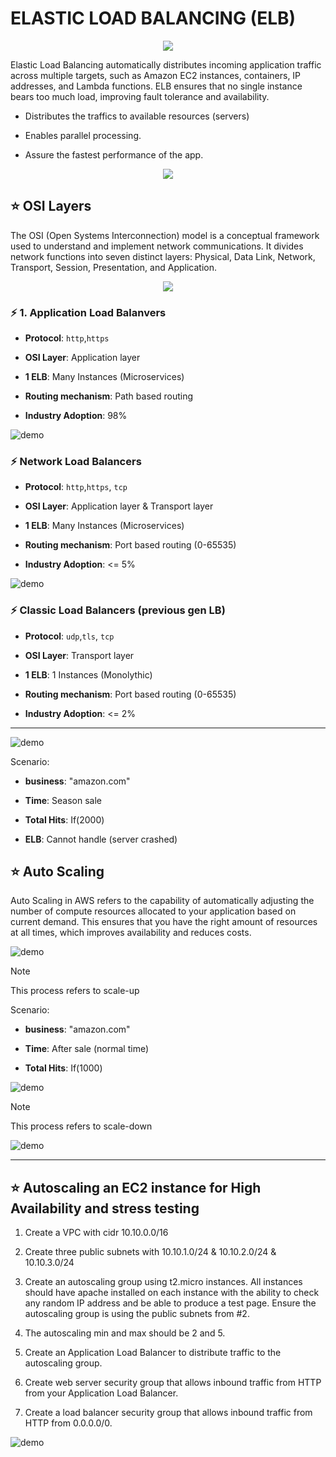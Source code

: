 # ELASTIC LOAD BALANCING (ELB)

<div align="center">
<img src="https://miro.medium.com/v2/resize:fit:1022/1*uM9hKH4udB8MqTqHMFRYzQ.png" />
</div>

Elastic Load Balancing automatically distributes incoming application traffic across multiple targets, such as Amazon EC2 instances, containers, IP addresses, and Lambda functions. ELB ensures that no single instance bears too much load, improving fault tolerance and availability.

* Distributes the traffics to available resources (servers)

* Enables parallel processing.

* Assure the fastest performance of the app.

<div align="center">
<img src="https://i0.wp.com/s5.postimage.org/z7vis4g6f/AWS_3_D_Example_from_Cloudcraft.co.png?ssl=1" />
</div>

## ⭐ OSI Layers

The OSI (Open Systems Interconnection) model is a conceptual framework used to understand and implement network communications. It divides network functions into seven distinct layers: Physical, Data Link, Network, Transport, Session, Presentation, and Application.

<div align="center">
<img src="https://encrypted-tbn0.gstatic.com/images?q=tbn:ANd9GcQ7D8RQHx-QiWVO0Siz4SpVwEgCQtLVp-yGgA&s" />
</div>

### ⚡ 1. Application Load Balanvers

* **Protocol**: `http`,`https`

* **OSI Layer**: Application layer

* **1 ELB**:  Many Instances (Microservices)

* **Routing mechanism**: Path based routing

* **Industry Adoption**: 98%

![demo](https://miro.medium.com/v2/resize:fit:1400/1*JKv06SJiCDJqExr7dUBCyA.jpeg)


### ⚡ Network Load Balancers

* **Protocol**: `http`,`https`, `tcp`

* **OSI Layer**: Application layer & Transport layer

* **1 ELB**:  Many Instances (Microservices)

* **Routing mechanism**: Port based routing (0-65535)

* **Industry Adoption**: <= 5%

![demo](https://labresources.whizlabs.com/745bf42a4162a934ebd0791585a18376/42._creating_and_configuring_network_load_balancer_in_aws_27_25.png)

### ⚡ Classic Load Balancers (previous gen LB)

* **Protocol**: `udp`,`tls`, `tcp`

* **OSI Layer**: Transport layer

* **1 ELB**:  1 Instances (Monolythic)

* **Routing mechanism**: Port based routing (0-65535)

* **Industry Adoption**: <= 2%

---

![demo](../ASSETS/demo4.png)

Scenario: 

* **business**: "amazon.com"

* **Time**: Season sale

* **Total Hits**: If(2000)

* **ELB**: Cannot handle (server crashed)

## ⭐ Auto Scaling

Auto Scaling in AWS refers to the capability of automatically adjusting the number of compute resources allocated to your application based on current demand. This ensures that you have the right amount of resources at all times, which improves availability and reduces costs.

![demo](../ASSETS/demo5.png)

> [!NOTE]
> This process refers to scale-up

Scenario: 

* **business**: "amazon.com"

* **Time**: After sale (normal time)

* **Total Hits**: If(1000)

![demo](../ASSETS/demo4.png)

> [!NOTE]
> This process refers to scale-down

![demo](../ASSETS/demo6.png)

---

## ⭐ Autoscaling an EC2 instance for High Availability and stress testing

1. Create a VPC with cidr 10.10.0.0/16

2. Create three public subnets with 10.10.1.0/24 & 10.10.2.0/24 & 10.10.3.0/24

3. Create an autoscaling group using t2.micro instances. All instances should have apache installed on each instance with the ability to check any random IP address and be able to produce a test page. Ensure the autoscaling group is using the public subnets from #2.

4. The autoscaling min and max should be 2 and 5.

5. Create an Application Load Balancer to distribute traffic to the autoscaling group.

6. Create web server security group that allows inbound traffic from HTTP from your Application Load Balancer.

7. Create a load balancer security group that allows inbound traffic from HTTP from 0.0.0.0/0.

![demo](../ASSETS/demo11.png)